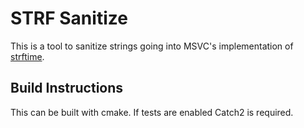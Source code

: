 # STRF Sanitize
This is a tool to sanitize strings going into MSVC's implementation of [strftime](https://docs.microsoft.com/en-us/cpp/c-runtime-library/reference/strftime-wcsftime-strftime-l-wcsftime-l?view=msvc-160).


## Build Instructions
This can be built with cmake. If tests are enabled Catch2 is required. 
